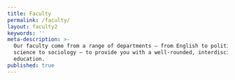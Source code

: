 ```yaml
---
title: Faculty
permalink: /faculty/
layout: faculty2
keywords: ''
meta-description: >-
  Our faculty come from a range of departments — from English to political
  science to sociology — to provide you with a well-rounded, interdisciplinary
  education. 
published: true
---
```

